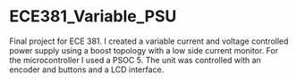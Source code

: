 # ECE381_Variable_PSU
Final project for ECE 381. I created a variable current and voltage controlled power supply using a boost topology with a low side current monitor. For the microcontroller I used a PSOC 5. The unit was controlled with an encoder and buttons and a LCD interface.
